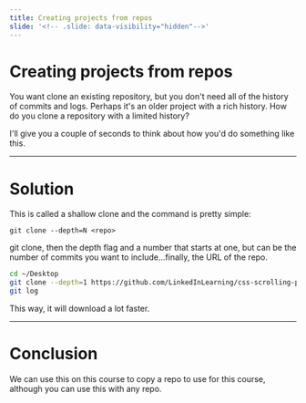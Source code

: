 ```yaml
---
title: Creating projects from repos
slide: '<!-- .slide: data-visibility="hidden"-->'
---
```


<!-- .slide: data-state="layout-title" class="bg-dark"-->

# Creating projects from repos

> >

You want clone an existing repository, but you don't need all of the history of commits and logs. Perhaps it's an older project with a rich history. How do you clone a repository with a limited history?

I'll give you a couple of seconds to think about how you'd do something like this.

---
# Solution

This is called a shallow clone and the command is pretty simple:

```
git clone --depth=N <repo>
```

git clone, then the depth flag and a number that starts at one, but can be the number of commits you want to include...finally, the URL of the repo.


```sh
cd ~/Desktop
git clone --depth=1 https://github.com/LinkedInLearning/css-scrolling-parallax-2835103
git log
```

This way, it will download a lot faster.

---
# Conclusion

We can use this on this course to copy a repo to use for this course, although you can use this with any repo.
